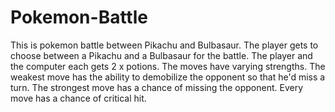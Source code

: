 # Pokemon-Battle
This is pokemon battle between Pikachu and Bulbasaur.
The player gets to choose between a Pikachu and a Bulbasaur for the battle. The player and the computer each gets 2 x potions.
The moves have varying strengths. The weakest move has the ability to demobilize the opponent so that he'd miss a turn. 
The strongest move has a chance of missing the opponent.
Every move has a chance of critical hit. 
